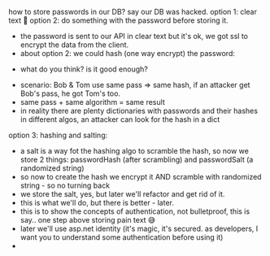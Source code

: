 how to store passwords in our DB?
say our DB was hacked.
option 1: clear text 🤣
option 2: do something with the password before storing it.

- the password is sent to our API in clear text but it's ok, we got ssl to encrypt the data from the client.
- about option 2: we could hash (one way encrypt) the password:
* what do you think? is it good enough?
- scenario: Bob & Tom use same pass => same hash, if an attacker get Bob's pass, he got Tom's too.
- same pass + same algorithm = same result
- in reality there are plenty dictionaries with passwords and their hashes in different algos, an attacker can look for the hash in a dict   

option 3: hashing and salting:
- a salt is a way fot the hashing algo to scramble the hash, so now we store 2 things: passwordHash (after scrambling) and passwordSalt (a randomized string)
- so now to create the hash we encrypt it AND scramble with randomized string - so no turning back
- we store the salt, yes, but later we'll refactor and get rid of it.
- this is what we'll do, but there is better - later.
- this is to show the concepts of authentication, not bulletproof, this is say.. one step above storing pain text 😅
- later we'll use asp.net identity (it's magic, it's secured. as developers, I want you to understand some authentication before using it)
- 


